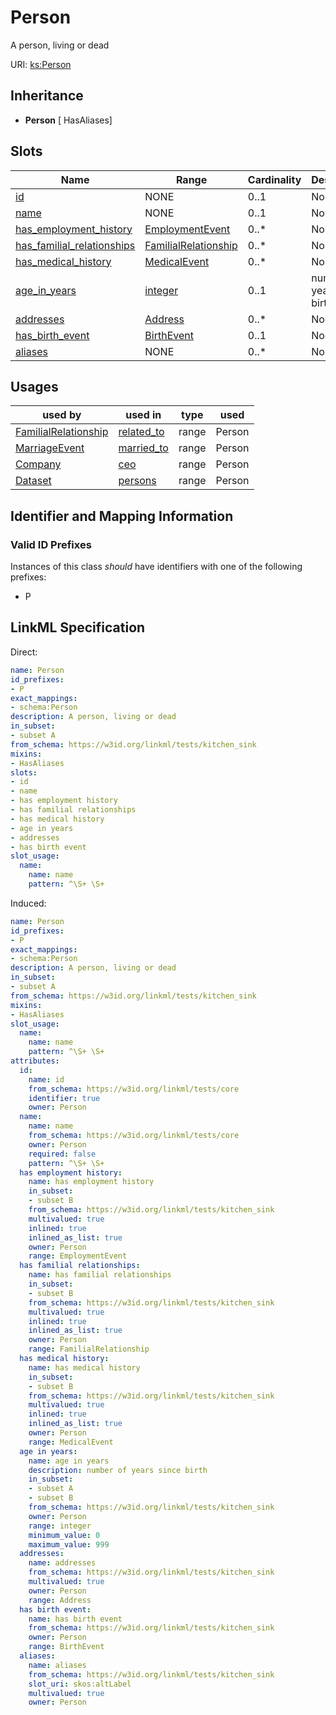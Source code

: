 # Person

A person, living or dead

URI: [ks:Person](https://w3id.org/linkml/tests/kitchen_sink/Person)




## Inheritance

* **Person** [ HasAliases]




## Slots

| Name | Range | Cardinality | Description  | Info |
| ---  | --- | --- | --- | --- |
| [id](id.md) | NONE | 0..1 | None  | . |
| [name](name.md) | NONE | 0..1 | None  | . |
| [has_employment_history](has_employment_history.md) | [EmploymentEvent](EmploymentEvent.md) | 0..* | None  | . |
| [has_familial_relationships](has_familial_relationships.md) | [FamilialRelationship](FamilialRelationship.md) | 0..* | None  | . |
| [has_medical_history](has_medical_history.md) | [MedicalEvent](MedicalEvent.md) | 0..* | None  | . |
| [age_in_years](age_in_years.md) | [integer](integer.md) | 0..1 | number of years since birth  | . |
| [addresses](addresses.md) | [Address](Address.md) | 0..* | None  | . |
| [has_birth_event](has_birth_event.md) | [BirthEvent](BirthEvent.md) | 0..1 | None  | . |
| [aliases](aliases.md) | NONE | 0..* | None  | . |


## Usages


| used by | used in | type | used |
| ---  | --- | --- | --- |
| [FamilialRelationship](FamilialRelationship.md) | [related_to](related_to.md) | range | Person |
| [MarriageEvent](MarriageEvent.md) | [married_to](married_to.md) | range | Person |
| [Company](Company.md) | [ceo](ceo.md) | range | Person |
| [Dataset](Dataset.md) | [persons](persons.md) | range | Person |



## Identifier and Mapping Information


### Valid ID Prefixes

Instances of this class *should* have identifiers with one of the following prefixes:

* P







## LinkML Specification

<!-- TODO: investigate https://stackoverflow.com/questions/37606292/how-to-create-tabbed-code-blocks-in-mkdocs-or-sphinx -->

Direct:

```yaml
name: Person
id_prefixes:
- P
exact_mappings:
- schema:Person
description: A person, living or dead
in_subset:
- subset A
from_schema: https://w3id.org/linkml/tests/kitchen_sink
mixins:
- HasAliases
slots:
- id
- name
- has employment history
- has familial relationships
- has medical history
- age in years
- addresses
- has birth event
slot_usage:
  name:
    name: name
    pattern: ^\S+ \S+

```

Induced:

```yaml
name: Person
id_prefixes:
- P
exact_mappings:
- schema:Person
description: A person, living or dead
in_subset:
- subset A
from_schema: https://w3id.org/linkml/tests/kitchen_sink
mixins:
- HasAliases
slot_usage:
  name:
    name: name
    pattern: ^\S+ \S+
attributes:
  id:
    name: id
    from_schema: https://w3id.org/linkml/tests/core
    identifier: true
    owner: Person
  name:
    name: name
    from_schema: https://w3id.org/linkml/tests/core
    owner: Person
    required: false
    pattern: ^\S+ \S+
  has employment history:
    name: has employment history
    in_subset:
    - subset B
    from_schema: https://w3id.org/linkml/tests/kitchen_sink
    multivalued: true
    inlined: true
    inlined_as_list: true
    owner: Person
    range: EmploymentEvent
  has familial relationships:
    name: has familial relationships
    in_subset:
    - subset B
    from_schema: https://w3id.org/linkml/tests/kitchen_sink
    multivalued: true
    inlined: true
    inlined_as_list: true
    owner: Person
    range: FamilialRelationship
  has medical history:
    name: has medical history
    in_subset:
    - subset B
    from_schema: https://w3id.org/linkml/tests/kitchen_sink
    multivalued: true
    inlined: true
    inlined_as_list: true
    owner: Person
    range: MedicalEvent
  age in years:
    name: age in years
    description: number of years since birth
    in_subset:
    - subset A
    - subset B
    from_schema: https://w3id.org/linkml/tests/kitchen_sink
    owner: Person
    range: integer
    minimum_value: 0
    maximum_value: 999
  addresses:
    name: addresses
    from_schema: https://w3id.org/linkml/tests/kitchen_sink
    multivalued: true
    owner: Person
    range: Address
  has birth event:
    name: has birth event
    from_schema: https://w3id.org/linkml/tests/kitchen_sink
    owner: Person
    range: BirthEvent
  aliases:
    name: aliases
    from_schema: https://w3id.org/linkml/tests/kitchen_sink
    slot_uri: skos:altLabel
    multivalued: true
    owner: Person

```